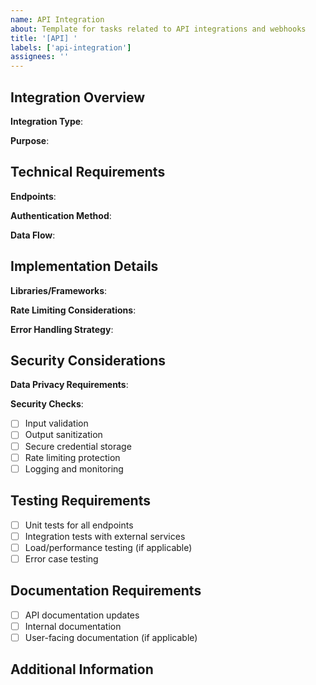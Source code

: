```yaml
---
name: API Integration
about: Template for tasks related to API integrations and webhooks
title: '[API] '
labels: ['api-integration']
assignees: ''
---
```


## Integration Overview
**Integration Type**:
<!-- Specify: Webhook, Authentication, Data Sync, External Service, etc. -->

**Purpose**:
<!-- Describe the purpose of this API integration -->

## Technical Requirements
**Endpoints**:
<!-- List the endpoints or services that need to be integrated -->

**Authentication Method**:
<!-- Specify the authentication method (OAuth, API Keys, JWT, etc.) -->

**Data Flow**:
<!-- Describe the data flow between systems -->

## Implementation Details
**Libraries/Frameworks**:
<!-- Specify any libraries or frameworks to be used -->

**Rate Limiting Considerations**:
<!-- Note any rate limiting concerns -->

**Error Handling Strategy**:
<!-- Describe how errors will be handled -->

## Security Considerations
**Data Privacy Requirements**:
<!-- List any data privacy requirements -->

**Security Checks**:
- [ ] Input validation
- [ ] Output sanitization
- [ ] Secure credential storage
- [ ] Rate limiting protection
- [ ] Logging and monitoring

## Testing Requirements
- [ ] Unit tests for all endpoints
- [ ] Integration tests with external services
- [ ] Load/performance testing (if applicable)
- [ ] Error case testing

## Documentation Requirements
- [ ] API documentation updates
- [ ] Internal documentation
- [ ] User-facing documentation (if applicable)

## Additional Information
<!-- Any other relevant information about this API integration -->
